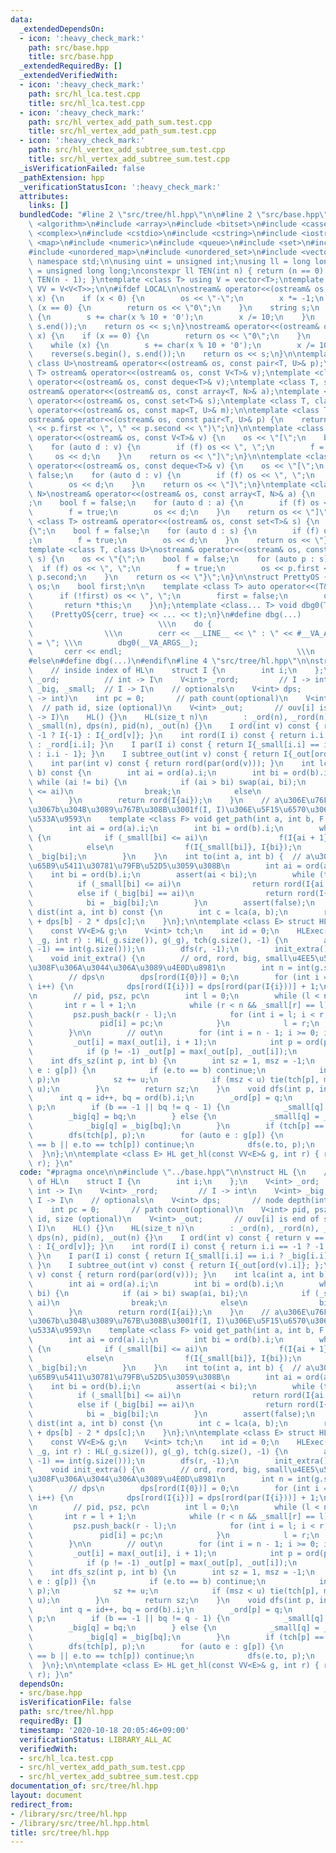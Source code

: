 ```yaml
---
data:
  _extendedDependsOn:
  - icon: ':heavy_check_mark:'
    path: src/base.hpp
    title: src/base.hpp
  _extendedRequiredBy: []
  _extendedVerifiedWith:
  - icon: ':heavy_check_mark:'
    path: src/hl_lca.test.cpp
    title: src/hl_lca.test.cpp
  - icon: ':heavy_check_mark:'
    path: src/hl_vertex_add_path_sum.test.cpp
    title: src/hl_vertex_add_path_sum.test.cpp
  - icon: ':heavy_check_mark:'
    path: src/hl_vertex_add_subtree_sum.test.cpp
    title: src/hl_vertex_add_subtree_sum.test.cpp
  _isVerificationFailed: false
  _pathExtension: hpp
  _verificationStatusIcon: ':heavy_check_mark:'
  attributes:
    links: []
  bundledCode: "#line 2 \"src/tree/hl.hpp\"\n\n#line 2 \"src/base.hpp\"\n#include\
    \ <algorithm>\n#include <array>\n#include <bitset>\n#include <cassert>\n#include\
    \ <complex>\n#include <cstdio>\n#include <cstring>\n#include <iostream>\n#include\
    \ <map>\n#include <numeric>\n#include <queue>\n#include <set>\n#include <string>\n\
    #include <unordered_map>\n#include <unordered_set>\n#include <vector>\n\nusing\
    \ namespace std;\n\nusing uint = unsigned int;\nusing ll = long long;\nusing ull\
    \ = unsigned long long;\nconstexpr ll TEN(int n) { return (n == 0) ? 1 : 10 *\
    \ TEN(n - 1); }\ntemplate <class T> using V = vector<T>;\ntemplate <class T> using\
    \ VV = V<V<T>>;\n\n#ifdef LOCAL\n\nostream& operator<<(ostream& os, __int128_t\
    \ x) {\n    if (x < 0) {\n        os << \"-\";\n        x *= -1;\n    }\n    if\
    \ (x == 0) {\n        return os << \"0\";\n    }\n    string s;\n    while (x)\
    \ {\n        s += char(x % 10 + '0');\n        x /= 10;\n    }\n    reverse(s.begin(),\
    \ s.end());\n    return os << s;\n}\nostream& operator<<(ostream& os, __uint128_t\
    \ x) {\n    if (x == 0) {\n        return os << \"0\";\n    }\n    string s;\n\
    \    while (x) {\n        s += char(x % 10 + '0');\n        x /= 10;\n    }\n\
    \    reverse(s.begin(), s.end());\n    return os << s;\n}\n\ntemplate <class T,\
    \ class U>\nostream& operator<<(ostream& os, const pair<T, U>& p);\ntemplate <class\
    \ T> ostream& operator<<(ostream& os, const V<T>& v);\ntemplate <class T> ostream&\
    \ operator<<(ostream& os, const deque<T>& v);\ntemplate <class T, size_t N>\n\
    ostream& operator<<(ostream& os, const array<T, N>& a);\ntemplate <class T> ostream&\
    \ operator<<(ostream& os, const set<T>& s);\ntemplate <class T, class U>\nostream&\
    \ operator<<(ostream& os, const map<T, U>& m);\n\ntemplate <class T, class U>\n\
    ostream& operator<<(ostream& os, const pair<T, U>& p) {\n    return os << \"P(\"\
    \ << p.first << \", \" << p.second << \")\";\n}\n\ntemplate <class T> ostream&\
    \ operator<<(ostream& os, const V<T>& v) {\n    os << \"[\";\n    bool f = false;\n\
    \    for (auto d : v) {\n        if (f) os << \", \";\n        f = true;\n   \
    \     os << d;\n    }\n    return os << \"]\";\n}\n\ntemplate <class T> ostream&\
    \ operator<<(ostream& os, const deque<T>& v) {\n    os << \"[\";\n    bool f =\
    \ false;\n    for (auto d : v) {\n        if (f) os << \", \";\n        f = true;\n\
    \        os << d;\n    }\n    return os << \"]\";\n}\ntemplate <class T, size_t\
    \ N>\nostream& operator<<(ostream& os, const array<T, N>& a) {\n    os << \"[\"\
    ;\n    bool f = false;\n    for (auto d : a) {\n        if (f) os << \", \";\n\
    \        f = true;\n        os << d;\n    }\n    return os << \"]\";\n}\n\ntemplate\
    \ <class T> ostream& operator<<(ostream& os, const set<T>& s) {\n    os << \"\
    {\";\n    bool f = false;\n    for (auto d : s) {\n        if (f) os << \", \"\
    ;\n        f = true;\n        os << d;\n    }\n    return os << \"}\";\n}\n\n\
    template <class T, class U>\nostream& operator<<(ostream& os, const map<T, U>&\
    \ s) {\n    os << \"{\";\n    bool f = false;\n    for (auto p : s) {\n      \
    \  if (f) os << \", \";\n        f = true;\n        os << p.first << \": \" <<\
    \ p.second;\n    }\n    return os << \"}\";\n}\n\nstruct PrettyOS {\n    ostream&\
    \ os;\n    bool first;\n\n    template <class T> auto operator<<(T&& x) {\n  \
    \      if (!first) os << \", \";\n        first = false;\n        os << x;\n \
    \       return *this;\n    }\n};\ntemplate <class... T> void dbg0(T&&... t) {\n\
    \    (PrettyOS{cerr, true} << ... << t);\n}\n#define dbg(...)                \
    \                            \\\n    do {                                    \
    \                \\\n        cerr << __LINE__ << \" : \" << #__VA_ARGS__ << \"\
    \ = \"; \\\n        dbg0(__VA_ARGS__);                                  \\\n \
    \       cerr << endl;                                       \\\n    } while (false);\n\
    #else\n#define dbg(...)\n#endif\n#line 4 \"src/tree/hl.hpp\"\n\nstruct HL {\n\
    \    // inside index of HL\n    struct I {\n        int i;\n    };\n    V<int>\
    \ _ord;          // int -> I\n    V<int> _rord;         // I -> int\n    V<int>\
    \ _big, _small;  // I -> I\n    // optionals\n    V<int> dps;       // node depth(int\
    \ -> int)\n    int pc = 0;       // path count(optional)\n    V<int> pid, psz;\
    \  // path id, size (optional)\n    V<int> _out;       // ouv[i] is end of subtree(I\
    \ -> I)\n    HL() {}\n    HL(size_t n)\n        : _ord(n), _rord(n), _big(n),\
    \ _small(n), dps(n), pid(n), _out(n) {}\n    I ord(int v) const { return v ==\
    \ -1 ? I{-1} : I{_ord[v]}; }\n    int rord(I i) const { return i.i == -1 ? -1\
    \ : _rord[i.i]; }\n    I par(I i) const { return I{_small[i.i] == i.i ? _big[i.i]\
    \ : i.i - 1}; }\n    I subtree_out(int v) const { return I{_out[ord(v).i]}; };\n\
    \    int par(int v) const { return rord(par(ord(v))); }\n    int lca(int a, int\
    \ b) const {\n        int ai = ord(a).i;\n        int bi = ord(b).i;\n       \
    \ while (ai != bi) {\n            if (ai > bi) swap(ai, bi);\n            if (_small[bi]\
    \ <= ai)\n                break;\n            else\n                bi = _big[bi];\n\
    \        }\n        return rord(I{ai});\n    }\n    // a\u306E\u76F4\u524D\u307E\
    \u3067b\u304B\u3089\u767B\u308B\u3001f(I, I)\u306E\u5F15\u6570\u306F\u4E21\u9589\
    \u533A\u9593\n    template <class F> void get_path(int a, int b, F f) const {\n\
    \        int ai = ord(a).i;\n        int bi = ord(b).i;\n        while (ai < bi)\
    \ {\n            if (_small[bi] <= ai)\n                f(I{ai + 1}, I{bi});\n\
    \            else\n                f(I{_small[bi]}, I{bi});\n            bi =\
    \ _big[bi];\n        }\n    }\n    int to(int a, int b) {  // a\u304B\u3089b\u306E\
    \u65B9\u5411\u30781\u79FB\u52D5\u3059\u308B\n        int ai = ord(a).i;\n    \
    \    int bi = ord(b).i;\n        assert(ai < bi);\n        while (true) {\n  \
    \          if (_small[bi] <= ai)\n                return rord(I{ai + 1});\n  \
    \          else if (_big[bi] == ai)\n                return rord(I{_small[bi]});\n\
    \            bi = _big[bi];\n        }\n        assert(false);\n    }\n    int\
    \ dist(int a, int b) const {\n        int c = lca(a, b);\n        return dps[a]\
    \ + dps[b] - 2 * dps[c];\n    }\n};\n\ntemplate <class E> struct HLExec : HL {\n\
    \    const VV<E>& g;\n    V<int> tch;\n    int id = 0;\n    HLExec(const VV<E>&\
    \ _g, int r) : HL(_g.size()), g(_g), tch(g.size(), -1) {\n        assert(dfs_sz(r,\
    \ -1) == int(g.size()));\n        dfs(r, -1);\n        init_extra();\n    }\n\
    \    void init_extra() {\n        // ord, rord, big, small\u4EE5\u5916\u3092\u4F7F\
    \u308F\u306A\u3044\u306A\u3089\u4E0D\u8981\n        int n = int(g.size());\n\n\
    \        // dps\n        dps[rord(I{0})] = 0;\n        for (int i = 1; i < n;\
    \ i++) {\n            dps[rord(I{i})] = dps[rord(par(I{i}))] + 1;\n        }\n\
    \n        // pid, psz, pc\n        int l = 0;\n        while (l < n) {\n     \
    \       int r = l + 1;\n            while (r < n && _small[r] == l) r++;\n   \
    \         psz.push_back(r - l);\n            for (int i = l; i < r; i++) {\n \
    \               pid[i] = pc;\n            }\n            l = r;\n            pc++;\n\
    \        }\n\n        // out\n        for (int i = n - 1; i >= 0; i--) {\n   \
    \         _out[i] = max(_out[i], i + 1);\n            int p = ord(par(rord(I{i}))).i;\n\
    \            if (p != -1) _out[p] = max(_out[p], _out[i]);\n        }\n    }\n\
    \    int dfs_sz(int p, int b) {\n        int sz = 1, msz = -1;\n        for (auto\
    \ e : g[p]) {\n            if (e.to == b) continue;\n            int u = dfs_sz(e.to,\
    \ p);\n            sz += u;\n            if (msz < u) tie(tch[p], msz) = make_pair(e.to,\
    \ u);\n        }\n        return sz;\n    }\n    void dfs(int p, int b) {\n  \
    \      int q = id++, bq = ord(b).i;\n        _ord[p] = q;\n        _rord[q] =\
    \ p;\n        if (b == -1 || bq != q - 1) {\n            _small[q] = q;\n    \
    \        _big[q] = bq;\n        } else {\n            _small[q] = _small[bq];\n\
    \            _big[q] = _big[bq];\n        }\n        if (tch[p] == -1) return;\n\
    \        dfs(tch[p], p);\n        for (auto e : g[p]) {\n            if (e.to\
    \ == b || e.to == tch[p]) continue;\n            dfs(e.to, p);\n        }\n  \
    \  }\n};\n\ntemplate <class E> HL get_hl(const VV<E>& g, int r) { return HLExec<E>(g,\
    \ r); }\n"
  code: "#pragma once\n\n#include \"../base.hpp\"\n\nstruct HL {\n    // inside index\
    \ of HL\n    struct I {\n        int i;\n    };\n    V<int> _ord;          //\
    \ int -> I\n    V<int> _rord;         // I -> int\n    V<int> _big, _small;  //\
    \ I -> I\n    // optionals\n    V<int> dps;       // node depth(int -> int)\n\
    \    int pc = 0;       // path count(optional)\n    V<int> pid, psz;  // path\
    \ id, size (optional)\n    V<int> _out;       // ouv[i] is end of subtree(I ->\
    \ I)\n    HL() {}\n    HL(size_t n)\n        : _ord(n), _rord(n), _big(n), _small(n),\
    \ dps(n), pid(n), _out(n) {}\n    I ord(int v) const { return v == -1 ? I{-1}\
    \ : I{_ord[v]}; }\n    int rord(I i) const { return i.i == -1 ? -1 : _rord[i.i];\
    \ }\n    I par(I i) const { return I{_small[i.i] == i.i ? _big[i.i] : i.i - 1};\
    \ }\n    I subtree_out(int v) const { return I{_out[ord(v).i]}; };\n    int par(int\
    \ v) const { return rord(par(ord(v))); }\n    int lca(int a, int b) const {\n\
    \        int ai = ord(a).i;\n        int bi = ord(b).i;\n        while (ai !=\
    \ bi) {\n            if (ai > bi) swap(ai, bi);\n            if (_small[bi] <=\
    \ ai)\n                break;\n            else\n                bi = _big[bi];\n\
    \        }\n        return rord(I{ai});\n    }\n    // a\u306E\u76F4\u524D\u307E\
    \u3067b\u304B\u3089\u767B\u308B\u3001f(I, I)\u306E\u5F15\u6570\u306F\u4E21\u9589\
    \u533A\u9593\n    template <class F> void get_path(int a, int b, F f) const {\n\
    \        int ai = ord(a).i;\n        int bi = ord(b).i;\n        while (ai < bi)\
    \ {\n            if (_small[bi] <= ai)\n                f(I{ai + 1}, I{bi});\n\
    \            else\n                f(I{_small[bi]}, I{bi});\n            bi =\
    \ _big[bi];\n        }\n    }\n    int to(int a, int b) {  // a\u304B\u3089b\u306E\
    \u65B9\u5411\u30781\u79FB\u52D5\u3059\u308B\n        int ai = ord(a).i;\n    \
    \    int bi = ord(b).i;\n        assert(ai < bi);\n        while (true) {\n  \
    \          if (_small[bi] <= ai)\n                return rord(I{ai + 1});\n  \
    \          else if (_big[bi] == ai)\n                return rord(I{_small[bi]});\n\
    \            bi = _big[bi];\n        }\n        assert(false);\n    }\n    int\
    \ dist(int a, int b) const {\n        int c = lca(a, b);\n        return dps[a]\
    \ + dps[b] - 2 * dps[c];\n    }\n};\n\ntemplate <class E> struct HLExec : HL {\n\
    \    const VV<E>& g;\n    V<int> tch;\n    int id = 0;\n    HLExec(const VV<E>&\
    \ _g, int r) : HL(_g.size()), g(_g), tch(g.size(), -1) {\n        assert(dfs_sz(r,\
    \ -1) == int(g.size()));\n        dfs(r, -1);\n        init_extra();\n    }\n\
    \    void init_extra() {\n        // ord, rord, big, small\u4EE5\u5916\u3092\u4F7F\
    \u308F\u306A\u3044\u306A\u3089\u4E0D\u8981\n        int n = int(g.size());\n\n\
    \        // dps\n        dps[rord(I{0})] = 0;\n        for (int i = 1; i < n;\
    \ i++) {\n            dps[rord(I{i})] = dps[rord(par(I{i}))] + 1;\n        }\n\
    \n        // pid, psz, pc\n        int l = 0;\n        while (l < n) {\n     \
    \       int r = l + 1;\n            while (r < n && _small[r] == l) r++;\n   \
    \         psz.push_back(r - l);\n            for (int i = l; i < r; i++) {\n \
    \               pid[i] = pc;\n            }\n            l = r;\n            pc++;\n\
    \        }\n\n        // out\n        for (int i = n - 1; i >= 0; i--) {\n   \
    \         _out[i] = max(_out[i], i + 1);\n            int p = ord(par(rord(I{i}))).i;\n\
    \            if (p != -1) _out[p] = max(_out[p], _out[i]);\n        }\n    }\n\
    \    int dfs_sz(int p, int b) {\n        int sz = 1, msz = -1;\n        for (auto\
    \ e : g[p]) {\n            if (e.to == b) continue;\n            int u = dfs_sz(e.to,\
    \ p);\n            sz += u;\n            if (msz < u) tie(tch[p], msz) = make_pair(e.to,\
    \ u);\n        }\n        return sz;\n    }\n    void dfs(int p, int b) {\n  \
    \      int q = id++, bq = ord(b).i;\n        _ord[p] = q;\n        _rord[q] =\
    \ p;\n        if (b == -1 || bq != q - 1) {\n            _small[q] = q;\n    \
    \        _big[q] = bq;\n        } else {\n            _small[q] = _small[bq];\n\
    \            _big[q] = _big[bq];\n        }\n        if (tch[p] == -1) return;\n\
    \        dfs(tch[p], p);\n        for (auto e : g[p]) {\n            if (e.to\
    \ == b || e.to == tch[p]) continue;\n            dfs(e.to, p);\n        }\n  \
    \  }\n};\n\ntemplate <class E> HL get_hl(const VV<E>& g, int r) { return HLExec<E>(g,\
    \ r); }\n"
  dependsOn:
  - src/base.hpp
  isVerificationFile: false
  path: src/tree/hl.hpp
  requiredBy: []
  timestamp: '2020-10-18 20:05:46+09:00'
  verificationStatus: LIBRARY_ALL_AC
  verifiedWith:
  - src/hl_lca.test.cpp
  - src/hl_vertex_add_path_sum.test.cpp
  - src/hl_vertex_add_subtree_sum.test.cpp
documentation_of: src/tree/hl.hpp
layout: document
redirect_from:
- /library/src/tree/hl.hpp
- /library/src/tree/hl.hpp.html
title: src/tree/hl.hpp
---
```

